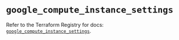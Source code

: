 # `google_compute_instance_settings`

Refer to the Terraform Registry for docs: [`google_compute_instance_settings`](https://registry.terraform.io/providers/hashicorp/google/6.8.0/docs/resources/compute_instance_settings).
